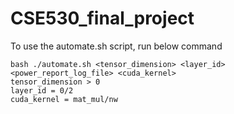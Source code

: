 # CSE530_final_project

To use the automate.sh script, run below command <br />
```console
bash ./automate.sh <tensor_dimension> <layer_id> <power_report_log_file> <cuda_kernel>
tensor_dimension > 0
layer_id = 0/2
cuda_kernel = mat_mul/nw
```
